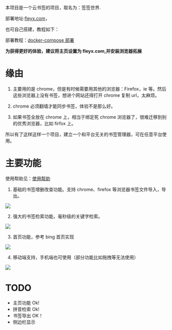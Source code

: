 本项目是一个云书签的项目，取名为：签签世界.

部署地址:[fleyx.com](https://fleyx.com)，

也可自己搭建，教程如下：

部署教程：[docker-compose 部署](https://github.com/FleyX/bookmark/blob/master/DEPLOY.md)

**为获得更好的体验，建议将主页设置为 fleyx.com,并安装浏览器拓展**

# 缘由

1. 主要用的是 chrome，但是有时候需要用其他的浏览器：Firefox，ie 等。然后这些浏览器上没有书签，想进个网站还得打开 chrome 复制 url，太麻烦。

2. chrome 必须翻墙才能同步书签，体验不是那么好。

3. 如果书签全放在 chrome 上，相当于绑定死 chrome 浏览器了，很难迁移到别的优秀浏览器，比如 firfox 上。

所以有了这样这样一个项目，建立一个和平台无关的书签管理器，可在任意平台使用。

# 主要功能

使用帮助见：[使用帮助](https://github.com/FleyX/bookmark/blob/master/HELP.md)

1. 基础的书签增删改查功能。支持 chrome、firefox 等浏览器书签文件导入，导出。

![](https://qiniupic.fleyx.com/blog/20220329214126.png?imageView2/2/w/1920)

2. 强大的书签检索功能，毫秒级的关键字检索。

![](https://qiniupic.fleyx.com/blog/20220329214210.png?imageView2/2/w/1920)

3. 首页功能，参考 bing 首页实现

![](https://qiniupic.fleyx.com/blog/20220329214236.png?imageView2/2/w/1920)

4. 移动端支持，手机端也可使用（部分功能比如拖拽等无法使用）

![](https://qiniupic.fleyx.com/blog/20220329214312.png?imageView2/2/w/1920)

# TODO

- 主页功能 Ok!
- 拼音检索 Ok!
- 书签导出 OK！
- 侧边栏显示
